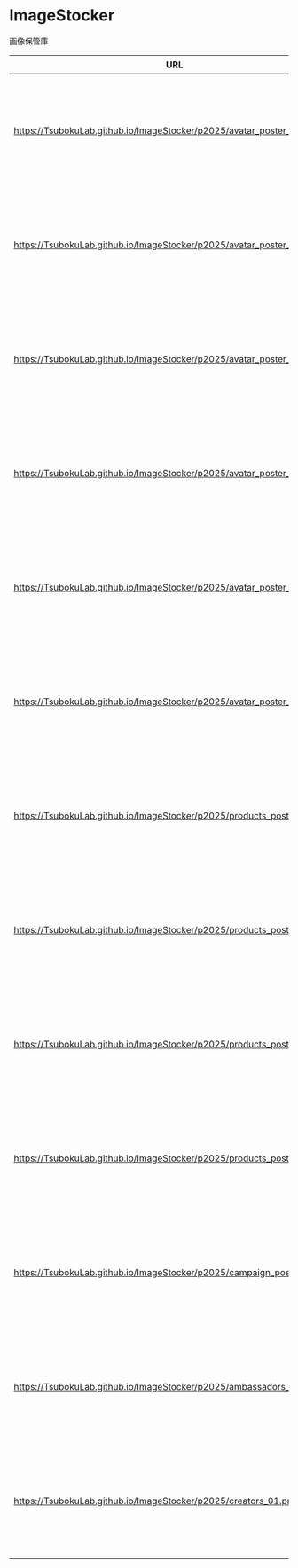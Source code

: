 # ImageStocker
画像保管庫

| URL                                                          | 画像                                                         |
| ------------------------------------------------------------ | ------------------------------------------------------------ |
| https://TsubokuLab.github.io/ImageStocker/p2025/avatar_poster_01.png | <img src="https://TsubokuLab.github.io/ImageStocker/p2025/avatar_poster_01.png" style="width:200px;" /> |
| https://TsubokuLab.github.io/ImageStocker/p2025/avatar_poster_02.png | <img src="https://TsubokuLab.github.io/ImageStocker/p2025/avatar_poster_02.png" style="width:200px;" /> |
| https://TsubokuLab.github.io/ImageStocker/p2025/avatar_poster_03.png | <img src="https://TsubokuLab.github.io/ImageStocker/p2025/avatar_poster_03.png" style="width:200px;" /> |
| https://TsubokuLab.github.io/ImageStocker/p2025/avatar_poster_04.png | <img src="https://TsubokuLab.github.io/ImageStocker/p2025/avatar_poster_04.png" style="width:200px;" /> |
| https://TsubokuLab.github.io/ImageStocker/p2025/avatar_poster_05.png | <img src="https://TsubokuLab.github.io/ImageStocker/p2025/avatar_poster_05.png" style="width:200px;" /> |
| https://TsubokuLab.github.io/ImageStocker/p2025/avatar_poster_06.png | <img src="https://TsubokuLab.github.io/ImageStocker/p2025/avatar_poster_06.png" style="width:200px;" /> |
| https://TsubokuLab.github.io/ImageStocker/p2025/products_poster_01.png | <img src="https://TsubokuLab.github.io/ImageStocker/p2025/products_poster_01.png" style="width:200px;" /> |
| https://TsubokuLab.github.io/ImageStocker/p2025/products_poster_02.png | <img src="https://TsubokuLab.github.io/ImageStocker/p2025/products_poster_02.png" style="width:200px;" /> |
| https://TsubokuLab.github.io/ImageStocker/p2025/products_poster_03.png | <img src="https://TsubokuLab.github.io/ImageStocker/p2025/avatar_poster_03.png" style="width:200px;" /> |
| https://TsubokuLab.github.io/ImageStocker/p2025/products_poster_04.png | <img src="https://TsubokuLab.github.io/ImageStocker/p2025/avatar_poster_04.png" style="width:200px;" /> |
| https://TsubokuLab.github.io/ImageStocker/p2025/campaign_poster_01.png | <img src="https://TsubokuLab.github.io/ImageStocker/p2025/campaign_poster_01.png" style="width:200px;" /> |
| https://TsubokuLab.github.io/ImageStocker/p2025/ambassadors_01.png | <img src="https://TsubokuLab.github.io/ImageStocker/p2025/ambassadors_01.png" style="width:200px;" /> |
| https://TsubokuLab.github.io/ImageStocker/p2025/creators_01.png | <img src="https://TsubokuLab.github.io/ImageStocker/p2025/creators_01.png" style="width:200px;" /> |

